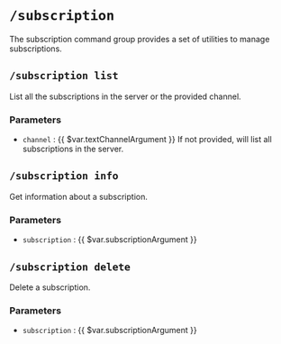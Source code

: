 # `/subscription`

The subscription command group provides a set of utilities
to manage subscriptions.

## `/subscription list`

List all the subscriptions in the server or the provided channel.

### Parameters

- `channel` : {{ $var.textChannelArgument }}
  If not provided, will list all subscriptions in the server.

## `/subscription info`

Get information about a subscription.

### Parameters

- `subscription` : {{ $var.subscriptionArgument }}

## `/subscription delete`

Delete a subscription.

### Parameters

- `subscription` : {{ $var.subscriptionArgument }}
